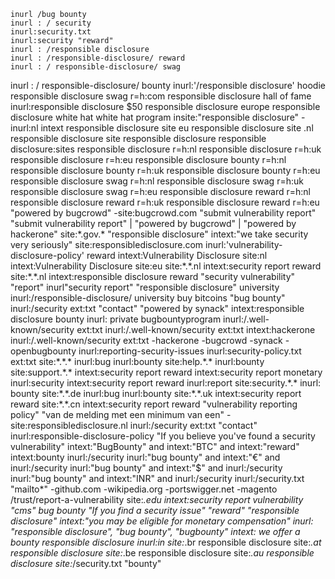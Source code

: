     inurl /bug bounty
    inurl : / security
    inurl:security.txt
    inurl:security "reward"
    inurl : /responsible disclosure
    inurl : /responsible-disclosure/ reward
    inurl : / responsible-disclosure/ swag
inurl : / responsible-disclosure/ bounty
inurl:'/responsible disclosure' hoodie
responsible disclosure swag r=h:com
responsible disclosure hall of fame
inurl:responsible disclosure $50
responsible disclosure europe
responsible disclosure white hat
white hat program
insite:"responsible disclosure" -inurl:nl
intext responsible disclosure
site eu responsible disclosure
site .nl responsible disclosure
site responsible disclosure
responsible disclosure:sites
responsible disclosure r=h:nl
responsible disclosure r=h:uk
responsible disclosure r=h:eu
responsible disclosure bounty r=h:nl
responsible disclosure bounty r=h:uk
responsible disclosure bounty r=h:eu
responsible disclosure swag r=h:nl
responsible disclosure swag r=h:uk
responsible disclosure swag r=h:eu
responsible disclosure reward r=h:nl
responsible disclosure reward r=h:uk
responsible disclosure reward r=h:eu
"powered by bugcrowd" -site:bugcrowd.com
"submit vulnerability report"
"submit vulnerability report" | "powered by bugcrowd" | "powered by hackerone"
site:*.gov.* "responsible disclosure"
intext:"we take security very seriously"
site:responsibledisclosure.com
inurl:'vulnerability-disclosure-policy' reward
intext:Vulnerability Disclosure site:nl
intext:Vulnerability Disclosure site:eu
site:*.*.nl intext:security report reward
site:*.*.nl intext:responsible disclosure reward
"security vulnerability" "report"
inurl"security report"
"responsible disclosure" university
inurl:/responsible-disclosure/ university
buy bitcoins "bug bounty"
inurl:/security ext:txt "contact"
"powered by synack"
intext:responsible disclosure bounty
inurl: private bugbountyprogram
inurl:/.well-known/security ext:txt
inurl:/.well-known/security ext:txt intext:hackerone
inurl:/.well-known/security ext:txt -hackerone -bugcrowd -synack -openbugbounty
inurl:reporting-security-issues
inurl:security-policy.txt ext:txt
site:*.*.* inurl:bug inurl:bounty
site:help.*.* inurl:bounty
site:support.*.* intext:security report reward
intext:security report monetary inurl:security 
intext:security report reward inurl:report
site:security.*.* inurl: bounty
site:*.*.de inurl:bug inurl:bounty
site:*.*.uk intext:security report reward
site:*.*.cn intext:security report reward
"vulnerability reporting policy"
"van de melding met een minimum van een" -site:responsibledisclosure.nl
inurl:/security ext:txt "contact"
inurl:responsible-disclosure-policy
"If you believe you've found a security vulnerability"
intext:"BugBounty" and intext:"BTC" and intext:"reward"
intext:bounty inurl:/security
inurl:"bug bounty" and intext:"€" and inurl:/security
inurl:"bug bounty" and intext:"$" and inurl:/security
inurl:"bug bounty" and intext:"INR" and inurl:/security
inurl:/security.txt "mailto*" -github.com  -wikipedia.org -portswigger.net -magento
/trust/report-a-vulnerability
site:*.edu intext:security report vulnerability
"cms" bug bounty
"If you find a security issue"  "reward"
"responsible disclosure" intext:"you may be eligible for monetary compensation"
inurl: "responsible disclosure", "bug bounty", "bugbounty"
intext: we offer a bounty
responsible disclosure inurl:in
site:*.br responsible disclosure
site:*.at responsible disclosure
site:*.be responsible disclosure
site:*.au responsible disclosure
site:*/security.txt "bounty"
